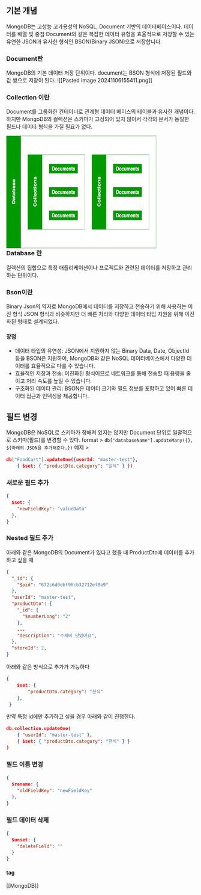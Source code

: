 ## 기본 개념
MongoDB는 고성능 고가용성의 NoSQL, Document 기반의 데이터베이스이다.
데이터를 배열 및 중첩 Document와 같은 복잡한 데이터 유형을 효율적으로 저장할 수 있는 유연한 JSON과 유사한 형식인 BSON(Binary JSON)으로 저장합니다.

### Document란
MongoDB의 기본 데이터 저장 단위이다.
document는 BSON 형식에 저장된 필드와 값 쌍으로 저장이 된다.
![[Pasted image 20241106155411.png]]

### Collection 이란
Document를 그룹화한 컨테이너로 관계형 데이터 베이스의 테이블과 유사한 개념이다.
하지만 MongoDB의 컬렉션은 스키마가 고정되어 있지 않아서 각각의 문서가 동일한 필드나 데이터 형식을 가질 필요가 없다.


<img src="../Pasted image 20241106155821.png" alt="Description" width="400" height="300" style="float: left; margin-right: 10000px;" >















### Database 란
컬렉션의 집합으로 특정 애플리케이션이나 프로젝트와 관련된 데이터를 저장하고 관리하는 단위이다.

### Bson이란
Binary Json의 약자로 MongoDB에서 데이터를 저장하고 전송하기 위해 사용하는 이진 형식
JSON 형식과 비슷하지만 더 빠른 처리와 다양한 데이터 타입 지원을 위해 이진화된 형태로 설계되었다.

#### 장점
- 데이터 타입의 유연성: JSON에서 지원하지 않는 Binary Data, Date, ObjectId 등을 BSON은 지원하여, MongoDB와 같은 NoSQL 데이터베이스에서 다양한 데이터를 효율적으로 다룰 수 있습니다.
- 효율적인 저장과 전송: 이진화된 형식이므로 네트워크를 통해 전송할 때 용량을 줄이고 처리 속도를 높일 수 있습니다.
- 구조화된 데이터 관리: BSON은 데이터 크기와 필드 정보를 포함하고 있어 빠른 데이터 접근과 인덱싱을 제공합니다.


## 필드 변경
MongoDB은 NoSQL로 스키마가 정해져 있지는 않지만 Document 단위로 일괄적으로 스키마(필드)를 변경할 수 있다.
format >
`db["databaseName"].updateMany({}, ${아래의 JSON을 추가해준다.})`
예제 >
```Json
db["FoodCart"].updateOne({userId: "master-test"}, 
	{ $set: { "productDto.category": "일식" } })
```
### 새로운 필드 추가
```Json
{
  $set: {
	"newFieldKey": "valueData"
  },
}
```

### Nested 필드 추가
아래와 같은 MongoDB의 Document가 있다고 했을 때 ProductDto에 데이터를 추가하고 싶을 때
```Json
{
  "_id": {
    "$oid": "672c6d0dbf96cb32712ef8a9"
  },
  "userId": "master-test",
  "productDto": {
    "_id": {
      "$numberLong": "2"
    },
    ...
    "description": "수제비 맛있어요",
  },
  "storeId": 2,
}
```
아래와 같은 방식으로 추가가 가능하다
```Json
{ 
	$set: { 
		"productDto.category": "한식" 
	}, 
 }
```

만약 특정 id에만 추가하고 싶을 경우 아래와 같이 진행한다.
```json
db.collection.updateOne(
    { "userId": "master-test" },
    { $set: { "productDto.category": "한식" } }
)
```

### 필드 이름 변경
```Json
{
  $rename: {
	"oldFieldKey": "newFieldKey"
  },
}
```
### 필드 데이터 삭제
```Json
{
  $unset: {
    "deleteField": ""
  }
}
```

#### tag
[[MongoDB]]